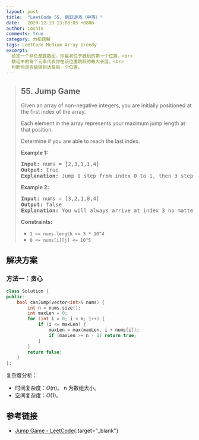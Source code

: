 ```yaml
---
layout: post
title:  "LeetCode 55. 跳跃游戏（中等）"
date:   2020-12-19 13:08:05 +0800
author: Coshin
comments: true
category: 力扣题解
tags: LeetCode Medium Array Greedy
excerpt:
  给定一个非负整数数组，你最初位于数组的第一个位置。<br>
  数组中的每个元素代表你在该位置跳跃的最大长度。<br>
  判断你是否能够到达最后一个位置。
---
```

> ## 55. Jump Game
> 
> Given an array of non-negative integers, you are initially positioned at the
> first index of the array.
> 
> Each element in the array represents your maximum jump length at that
> position.
> 
> Determine if you are able to reach the last index.
> 
> **Example 1:**
> 
> <pre>
> <strong>Input:</strong> nums = [2,3,1,1,4]
> <strong>Output:</strong> true
> <strong>Explanation:</strong> Jump 1 step from index 0 to 1, then 3 steps to the last index.
> </pre>
> 
> **Example 2:**
> 
> <pre>
> <strong>Input:</strong> nums = [3,2,1,0,4]
> <strong>Output:</strong> false
> <strong>Explanation:</strong> You will always arrive at index 3 no matter what. Its maximum jump length is 0, which makes it impossible to reach the last index.
> </pre>
>  
> **Constraints:**
> 
> * `1 <= nums.length <= 3 * 10^4`
> * `0 <= nums[i][j] <= 10^5`

## 解决方案

### 方法一：贪心

```cpp
class Solution {
public:
    bool canJump(vector<int>& nums) {
        int n = nums.size();
        int maxLen = 0;
        for (int i = 0; i < n; i++) {
            if (i <= maxLen) {
                maxLen = max(maxLen, i + nums[i]);
                if (maxLen >= n - 1) return true;
            }
        }
        return false;
    }
};
```

复杂度分析：
* 时间复杂度：*O*(n)。
  n 为数组大小。
* 空间复杂度：*O*(1)。

## 参考链接

* [Jump Game - LeetCode](https://leetcode.com/problems/jump-game/){:target="_blank"}
